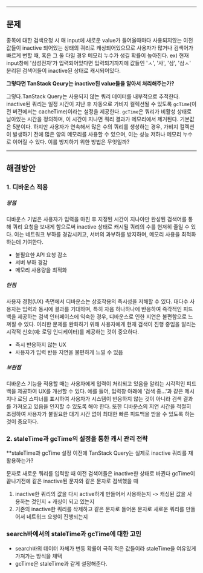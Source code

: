 
<hr>

## 문제

종목에 대한 검색요청 시 매 input에 새로운 value가 들어올때마다 사용되지않는 이전 값들이 inactive 되어있는 상태의 쿼리로 캐싱되어있으므로 사용자가 많거나 검색어가 빠르게 변할 때, 혹은 그 둘 다일 경우 메모리 누수가 생길 확률이 높아진다. ex) 현재 input창에 '삼성전자'가 입력되어있다면 입력되기까지에 값들인 'ㅅ', '사', '삼', '삼ㅅ' 분리된 검색어들이 inactive된 상태로 캐시되어있다. 

**그렇다면 TanStack Qeury는 inactive된 value들을 알아서 처리해주는가?**

그렇다.TanStack Query는 사용되지 않는 쿼리 데이터를 내부적으로 추적한다. inactive된 쿼리는 일정 시간이 지난 후 자동으로 가비지 컬렉션될 수 있도록 `gcTime`(이전 버전에서는 cacheTime)이라는 설정을 제공한다. `gcTime`은 쿼리가 비활성 상태로 남아있는 시간을 정의하며, 이 시간이 지나면 쿼리 결과가 메모리에서 제거된다. 기본값은 5분이다. 하지만 사용자가 연속해서 많은 수의 쿼리를 생성하는 경우, 가비지 컬렉션이 발생하기 전에 많은 양의 메모리를 사용할 수 있으며, 이는 성능 저하나 메모리 누수로 이어질 수 있다. 이를 방지하기 위한 방법은 무엇일까?


<hr>

## 해결방안 


### 1. 디바운스 적용

##### 장점

디바운스 기법은 사용자가 입력을 마친 후 지정된 시간이 지나야만 완성된 검색어를 통해 쿼리 요청을 보내게 함으로써 inactive 상태로 캐시될 쿼리의 수를 현저히 줄일 수 있다. 이는 네트워크 부하를 경감시키고, 서버의 과부하를 방지하며, 메모리 사용을 최적화하는데 기여한다.

- 불필요한 API 요청 감소
- 서버 부하 경감
- 메모리 사용량을 최적화
##### 단점

사용자 경험(UX) 측면에서 디바운스는 상호작용의 즉시성을 저해할 수 있다. 대다수 사용자는 입력과 동시에 결과를 기대하며, 특히 자음 하나하나에 반응하여 즉각적인 피드백을 제공하는 검색 인터페이스에 익숙한 경우, 디바운스로 인한 지연은 불편함으로 느껴질 수 있다. 이러한 문제를 완화하기 위해 사용자에게 현재 검색이 진행 중임을 알리는 시각적 신호(예: 로딩 인디케이터)를 제공하는 것이 중요하다.

- 즉시 반응하지 않는 UX
- 사용자가 입력 반응 지연을 불편하게 느낄 수 있음
##### 보완점

디바운스 기능을 적용할 때는 사용자에게 입력이 처리되고 있음을 알리는 시각적인 피드백을 제공하여 UX를 개선할 수 있다. 예를 들어, 입력창 아래에 '검색 중...'과 같은 메시지나 로딩 스피너를 표시하여 사용자가 시스템이 반응하지 않는 것이 아니라 검색 결과를 가져오고 있음을 인지할 수 있도록 해야 한다. 또한 디바운스의 지연 시간을 적절히 조정하여 사용자가 불필요한 대기 시간 없이 최대한 빠른 피드백을 받을 수 있도록 하는 것이 중요하다.


### 2. staleTime과 gcTime의 설정을 통한 캐시 관리 전략

**staleTime과 gcTime 설정 이전에 TanStack Query는 실제로 inactive 쿼리를 재활용하는가?





문자로 새로운 쿼리를 입력할 때 이전 검색어들은 inactive한 상태로 바뀐다 gcTime이 끝나기전에 같은 inactive된 문자와 같은 문자로 검색했을 때
1. inactive한 쿼리의 값을 다시 active하게 만들어서 사용하는지 -> 캐싱된 값을 사용하는 것인지 + 캐싱이 되고 있는지
2. 기존의 inactive한 쿼리를 삭제하고 같은 문자로 들어온 문자로 새로운 쿼리를  만들어서 네트워크 요청이 진행되는지

### search바에서의 staleTime과 gcTime에 대한 고민

- search바의 데이터 자체가 변동 확률이 극히 적은 값들이라 staleTime을 여유있게 가져가는 방식을 채택
- gcTime은 staleTime과 같게 설정해준다.
